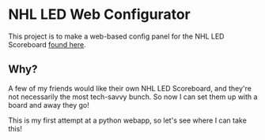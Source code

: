 # NHL LED Web Configurator

This project is to make a web-based config panel for the NHL LED Scoreboard [found here](https://github.com/riffnshred/nhl-led-scoreboard).


## Why?

A few of my friends would like their own NHL LED Scoreboard, and they're not necessarily the most tech-savvy bunch. So now I can set them up with a board and away they go!

This is my first attempt at a python webapp, so let's see where I can take this!

